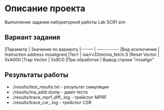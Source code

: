 # Описание проекта

Выполнение задания лабораторной работы Lab SCR1 sim

## Вариант задания

|Параметр | Значение по варианту
|----— | —---------
|Вид исключения | Instruction address misaligned
|Тест | isa/rv32mi/ma_fetch.S
|Reset Vector | 0хA000
|Trap Vector | 0х8C0
|При обработке | Вывод строки "misalign"

## Результаты работы

* ./results/test_results.txt - результат симуляции
* ./results/ma_addr.dump - дамп теста
* ./results/trace_mprf_diff_.log - трейслог MPRF
* ./results/trace_csr_.log - трейслог CSR
